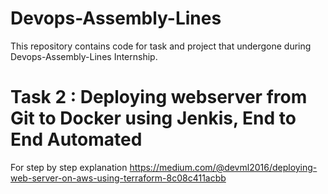 # Devops-Assembly-Lines
This repository contains code for task and project that undergone during Devops-Assembly-Lines Internship.

# Task 2 : Deploying webserver from Git to Docker using Jenkis, End to End Automated
For step by step explanation https://medium.com/@devml2016/deploying-web-server-on-aws-using-terraform-8c08c411acbb
